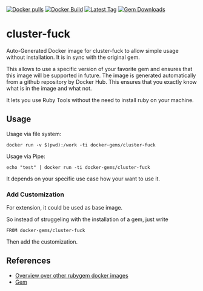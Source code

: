 [![Docker pulls](https://img.shields.io/docker/pulls/rubygem/cluster-fuck.svg)](https://hub.docker.com/r/rubygem/cluster-fuck/)
[![Docker Build](https://img.shields.io/docker/automated/rubygem/cluster-fuck.svg)](https://hub.docker.com/r/rubygem/cluster-fuck/)
[![Latest Tag](https://img.shields.io/github/tag/docker-rubygem/cluster-fuck.svg)](https://hub.docker.com/r/rubygem/cluster-fuck/)
[![Gem Downloads](https://img.shields.io/gem/dt/cluster-fuck.svg)](https://rubygems.org/gems/cluster-fuck/)
# cluster-fuck

Auto-Generated Docker image for cluster-fuck to allow simple usage without installation.
It is in sync with the original gem.

This allows to use a specific version of your favorite gem and ensures that this image will be supported in future.
The image is generated automatically from a github repository by Docker Hub.
This ensures that you exactly know what is in the image and what not.

It lets you use Ruby Tools without the need to install ruby on your machine.

## Usage

Usage via file system:

`docker run -v $(pwd):/work -ti docker-gems/cluster-fuck`

Usage via Pipe:

`echo "test" | docker run -ti docker-gems/cluster-fuck`

It depends on your specific use case how your want to use it.

### Add Customization

For extension, it could be used as base image.

So instead of struggeling with the installation of a gem, just write

`FROM docker-gems/cluster-fuck`

Then add the customization.

## References

 - [Overview over other rubygem docker images](https://github.com/thinkbot/docker-rubygem)
 - [Gem](https://rubygems.org/gems/cluster-fuck/)

